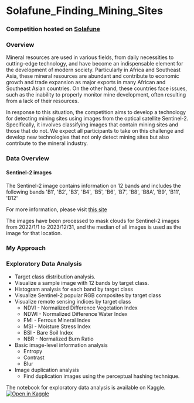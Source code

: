 # Solafune_Finding_Mining_Sites
### Competition hosted on [Solafune]()
### Overview
Mineral resources are used in various fields, from daily necessities to cutting-edge technology, and have become an indispensable element for the development of modern society. Particularly in Africa and Southeast Asia, these mineral resources are abundant and contribute to economic growth and trade expansion as major exports in many African and Southeast Asian countries. On the other hand, these countries face issues, such as the inability to properly monitor mine development, often resulting from a lack of their resources.

In response to this situation, the competition aims to develop a technology for detecting mining sites using images from the optical satellite Sentinel-2. Specifically, it involves classifying images that contain mining sites and those that do not.
We expect all participants to take on this challenge and develop new technologies that not only detect mining sites but also contribute to the mineral industry.

### Data Overview
#### Sentinel-2 images

The Sentinel-2 image contains information on 12 bands and includes the following bands 'B1', 'B2', 'B3', 'B4', 'B5', 'B6', 'B7', 'B8', 'B8A', 'B9', 'B11', 'B12'

For more information, please visit [this site](https://developers.google.com/earth-engine/datasets/catalog/COPERNICUS_S2_SR_HARMONIZED#bands)

The images have been processed to mask clouds for Sentinel-2 images from 2022/1/1 to 2023/12/31, and the median of all images is used as the image for that location.

### My Approach
### Exploratory Data Analysis
  * Target class distribution analysis.
  * Visualize a sample image with 12 bands by target class.
  * Histogram analysis for each band by target class
  * Visualize Sentinel-2 popular RGB composites by target class
  * Visualize remote sensing indices by target class
    * NDVI - Normalized Difference Vegetation Index
    * NDWI - Normalized Difference Water Index
    * FMI - Ferrous Mineral Index
    * MSI - Moisture Stress Index
    * BSI - Bare Soil Index
    * NBR - Normalized Burn Ratio
  * Basic image-level information analysis
    * Entropy
    * Contrast
    * Blur
  * Image duplication analysis
    * Find duplication images using the perceptual hashing technique.
      
The notebook for exploratory data analysis is available on Kaggle.[![Open in Kaggle](https://img.shields.io/static/v1?label=&message=Open%20in%20Kaggle&labelColor=grey&color=blue&logo=kaggle)](https://www.kaggle.com/code/hari141v/solafune-finding-mining-sites-eda)

      
